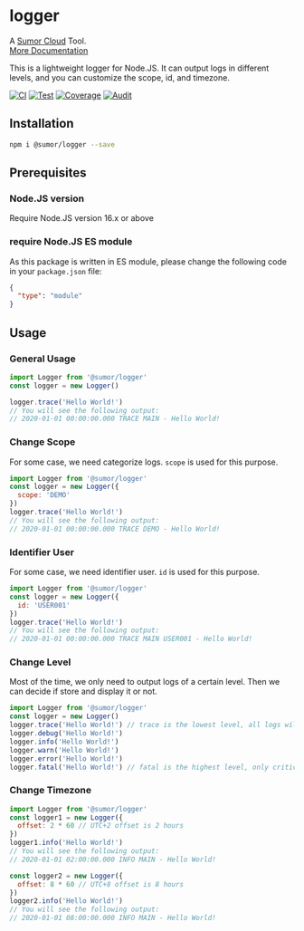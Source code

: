 # logger

A [Sumor Cloud](https://sumor.cloud) Tool.  
[More Documentation](https://sumor.cloud)

This is a lightweight logger for Node.JS.
It can output logs in different levels, and you can customize the scope, id, and timezone.

[![CI](https://github.com/sumor-cloud/logger/actions/workflows/ci.yml/badge.svg)](https://github.com/sumor-cloud/logger/actions/workflows/ci.yml)
[![Test](https://github.com/sumor-cloud/logger/actions/workflows/ut.yml/badge.svg)](https://github.com/sumor-cloud/logger/actions/workflows/ut.yml)
[![Coverage](https://github.com/sumor-cloud/logger/actions/workflows/coverage.yml/badge.svg)](https://github.com/sumor-cloud/logger/actions/workflows/coverage.yml)
[![Audit](https://github.com/sumor-cloud/logger/actions/workflows/audit.yml/badge.svg)](https://github.com/sumor-cloud/logger/actions/workflows/audit.yml)

## Installation

```bash
npm i @sumor/logger --save
```

## Prerequisites

### Node.JS version

Require Node.JS version 16.x or above

### require Node.JS ES module

As this package is written in ES module,
please change the following code in your `package.json` file:

```json
{
  "type": "module"
}
```

## Usage

### General Usage

```js
import Logger from '@sumor/logger'
const logger = new Logger()

logger.trace('Hello World!')
// You will see the following output:
// 2020-01-01 00:00:00.000 TRACE MAIN - Hello World!
```

### Change Scope

For some case, we need categorize logs. `scope` is used for this purpose.

```js
import Logger from '@sumor/logger'
const logger = new Logger({
  scope: 'DEMO'
})
logger.trace('Hello World!')
// You will see the following output:
// 2020-01-01 00:00:00.000 TRACE DEMO - Hello World!
```

### Identifier User

For some case, we need identifier user. `id` is used for this purpose.

```js
import Logger from '@sumor/logger'
const logger = new Logger({
  id: 'USER001'
})
logger.trace('Hello World!')
// You will see the following output:
// 2020-01-01 00:00:00.000 TRACE MAIN USER001 - Hello World!
```

### Change Level

Most of the time, we only need to output logs of a certain level. Then we can decide if store and display it or not.

```js
import Logger from '@sumor/logger'
const logger = new Logger()
logger.trace('Hello World!') // trace is the lowest level, all logs will be output
logger.debug('Hello World!')
logger.info('Hello World!')
logger.warn('Hello World!')
logger.error('Hello World!')
logger.fatal('Hello World!') // fatal is the highest level, only critical error will be output
```

### Change Timezone

```js
import Logger from '@sumor/logger'
const logger1 = new Logger({
  offset: 2 * 60 // UTC+2 offset is 2 hours
})
logger1.info('Hello World!')
// You will see the following output:
// 2020-01-01 02:00:00.000 INFO MAIN - Hello World!

const logger2 = new Logger({
  offset: 8 * 60 // UTC+8 offset is 8 hours
})
logger2.info('Hello World!')
// You will see the following output:
// 2020-01-01 08:00:00.000 INFO MAIN - Hello World!
```
